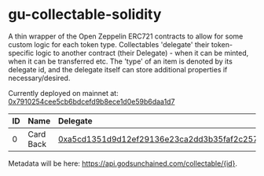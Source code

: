 
# gu-collectable-solidity

A thin wrapper of the Open Zeppelin ERC721 contracts to allow for some custom logic for each token type. Collectables 'delegate' their token-specific logic to another contract (their Delegate) - when it can be minted, when it can be transferred etc. The 'type' of an item is denoted by its delegate id, and the delegate itself can store additional properties if necessary/desired.

Currently deployed on mainnet at: [0x7910254cee5cb6bdcefd9b8ece1d0e59b6daa1d7](https://etherscan.io/address/0x7910254cee5cb6bdcefd9b8ece1d0e59b6daa1d7)

| ID | Name | Delegate |
|:---|:----|:-----|
| 0 | Card Back | [0xa5cd1351d9d12ef29136e23ca2dd3b35faf2c257](https://etherscan.io/address/0xa5cd1351d9d12ef29136e23ca2dd3b35faf2c257) |

Metadata will be here: https://api.godsunchained.com/collectable/{id}.

